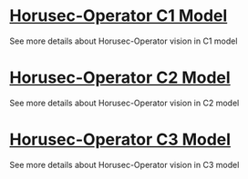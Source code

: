 
# [Horusec-Operator C1 Model](/Horusec-Operator/C1-Model/HOME)
  See more details about Horusec-Operator vision in C1 model

# [Horusec-Operator C2 Model](/Horusec-Operator/C2-Model/HOME)
  See more details about Horusec-Operator vision in C2 model

# [Horusec-Operator C3 Model](/Horusec-Operator/C3-Model/HOME)
  See more details about Horusec-Operator vision in C3 model